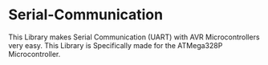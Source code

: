 # Serial-Communication
This Library makes Serial Communication (UART) with AVR Microcontrollers very easy.
This Library is Specifically made for the ATMega328P Microcontroller.
